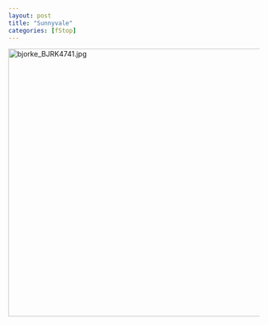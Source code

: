 ```yaml
---
layout: post
title: "Sunnyvale"
categories: [fStop]
---
```

<img alt="bjorke_BJRK4741.jpg" src="http://www.botzilla.com/blog/pix2014/bjorke_BJRK4741.jpg" width="807" height="538" border="0" />



